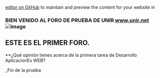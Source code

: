 [editor on GitHub](https://github.com/uansolo/unir/edit/master/index.md) to maintain and preview the content for your website in 


### BIEN VENIDO AL FORO DE PRUEBA DE UNIR www.unir.net  ![Image](//www.unir.net/wp-content/uploads/2014/10/logo.png)

## ESTE ES EL PRIMER FORO.

**¿Qué opinión tienes acerca de la primera tarea de Desarrollo AplicacionEs WEB?




_Fin de la prueba
